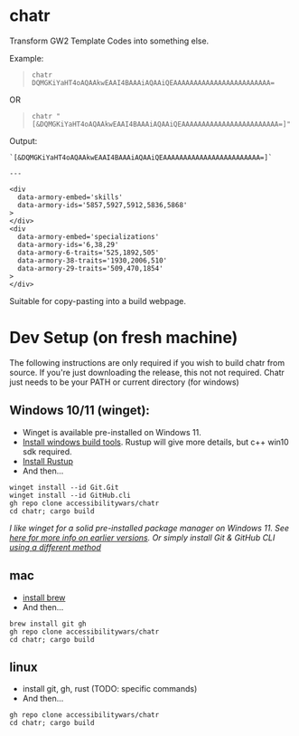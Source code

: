 # chatr

Transform GW2 Template Codes into something else.

Example:

> `chatr DQMGKiYaHT4oAQAAkwEAAI4BAAAiAQAAiQEAAAAAAAAAAAAAAAAAAAAAAAA=`

OR

> `chatr "[&DQMGKiYaHT4oAQAAkwEAAI4BAAAiAQAAiQEAAAAAAAAAAAAAAAAAAAAAAAA=]"`

Output:

```
`[&DQMGKiYaHT4oAQAAkwEAAI4BAAAiAQAAiQEAAAAAAAAAAAAAAAAAAAAAAAA=]`

---

<div
  data-armory-embed='skills'
  data-armory-ids='5857,5927,5912,5836,5868'
>
</div>
<div
  data-armory-embed='specializations'
  data-armory-ids='6,38,29'
  data-armory-6-traits='525,1892,505'
  data-armory-38-traits='1930,2006,510'
  data-armory-29-traits='509,470,1854'
>
</div>
```

Suitable for copy-pasting into a build webpage.

# Dev Setup (on fresh machine)

The following instructions are only required if you wish to build chatr from source. If you're just downloading the release, this not not required. Chatr just needs to be your PATH or current directory (for windows)

## Windows 10/11 (winget):

- Winget is available pre-installed on Windows 11.
- [Install windows build tools](https://visualstudio.microsoft.com/visual-cpp-build-tools/). Rustup will give more details, but c++ win10 sdk required.
- [Install Rustup](https://www.rust-lang.org/tools/install)
- And then...
```
winget install --id Git.Git
winget install --id GitHub.cli
gh repo clone accessibilitywars/chatr
cd chatr; cargo build
```

_I like winget for a solid pre-installed package manager on Windows 11. See [here for more info on earlier versions](https://docs.microsoft.com/en-us/windows/package-manager/winget/). Or simply install Git & GitHub CLI [using a different method](https://github.com/cli/cli#windows)_

## mac

- [install brew](https://brew.sh/)
- And then...
```
brew install git gh
gh repo clone accessibilitywars/chatr
cd chatr; cargo build
```

## linux

- install git, gh, rust (TODO: specific commands)
- And then...
```
gh repo clone accessibilitywars/chatr
cd chatr; cargo build
```
